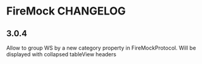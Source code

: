 # FireMock CHANGELOG

## 3.0.4

Allow to group WS by a new category property in FireMockProtocol. Will be displayed with collapsed tableView headers 
